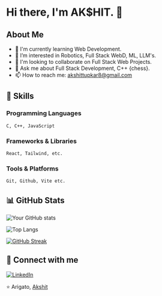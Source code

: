 # Hi there, I'm AK$HIT. 👋

## About Me
- 🌱 I'm currently learning Web Development.
- 👯 I’m interested in Robotics, Full Stack WebD, ML, LLM's.
- 🤝 I'm looking to collaborate on Full Stack Web Projects.
- 💬 Ask me about Full Stack Development, C++ {chess}.
- 📫 How to reach me: akshittupkar8@gmail.com

## 🚀 Skills
### Programming Languages
```
C, C++, JavaScript
```

### Frameworks & Libraries
```
React, Tailwind, etc.
```

### Tools & Platforms
```
Git, Github, Vite etc.
```

## 📊 GitHub Stats
![Your GitHub stats](https://github-readme-stats.vercel.app/api?username=hangingpawn64&show_icons=true&theme=tokyonight)

![Top Langs](https://github-readme-stats.vercel.app/api/top-langs/?username=hangingpawn64&layout=compact&theme=tokyonight)

[![GitHub Streak](https://streak-stats.demolab.com?user=hangingpawn64&theme=tokyonight&border_radius=4.5)](https://git.io/streak-stats)


## 🔗 Connect with me
[![LinkedIn](https://img.shields.io/badge/LinkedIn-0077B5?style=for-the-badge&logo=linkedin&logoColor=white)]([Your-LinkedIn-URL](https://www.linkedin.com/in/akshittupkar64/))

⭐️ Arigato, [Akshit](https://github.com/hangingpawn64)
